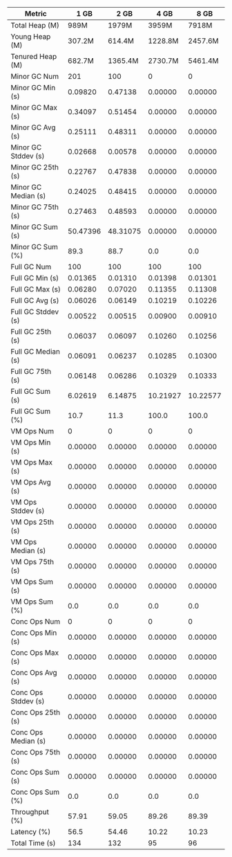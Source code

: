 | Metric | 1 GB | 2 GB | 4 GB | 8 GB |
|------|----|----|----|----|
| Total Heap (M) | 989M | 1979M | 3959M | 7918M |
| Young Heap (M) | 307.2M | 614.4M | 1228.8M | 2457.6M |
| Tenured Heap (M) | 682.7M | 1365.4M | 2730.7M | 5461.4M |
| Minor GC Num | 201 | 100 | 0 | 0 |
| Minor GC Min (s) | 0.09820 | 0.47138 | 0.00000 | 0.00000 |
| Minor GC Max (s) | 0.34097 | 0.51454 | 0.00000 | 0.00000 |
| Minor GC Avg (s) | 0.25111 | 0.48311 | 0.00000 | 0.00000 |
| Minor GC Stddev (s) | 0.02668 | 0.00578 | 0.00000 | 0.00000 |
| Minor GC 25th (s) | 0.22767 | 0.47838 | 0.00000 | 0.00000 |
| Minor GC Median (s) | 0.24025 | 0.48415 | 0.00000 | 0.00000 |
| Minor GC 75th (s) | 0.27463 | 0.48593 | 0.00000 | 0.00000 |
| Minor GC Sum (s) | 50.47396 | 48.31075 | 0.00000 | 0.00000 |
| Minor GC Sum (%) | 89.3 | 88.7 | 0.0 | 0.0 |
| Full GC Num | 100 | 100 | 100 | 100 |
| Full GC Min (s) | 0.01365 | 0.01310 | 0.01398 | 0.01301 |
| Full GC Max (s) | 0.06280 | 0.07020 | 0.11355 | 0.11308 |
| Full GC Avg (s) | 0.06026 | 0.06149 | 0.10219 | 0.10226 |
| Full GC Stddev (s) | 0.00522 | 0.00515 | 0.00900 | 0.00910 |
| Full GC 25th (s) | 0.06037 | 0.06097 | 0.10260 | 0.10256 |
| Full GC Median (s) | 0.06091 | 0.06237 | 0.10285 | 0.10300 |
| Full GC 75th (s) | 0.06148 | 0.06286 | 0.10329 | 0.10333 |
| Full GC Sum (s) | 6.02619 | 6.14875 | 10.21927 | 10.22577 |
| Full GC Sum (%) | 10.7 | 11.3 | 100.0 | 100.0 |
| VM Ops Num | 0 | 0 | 0 | 0 |
| VM Ops Min (s) | 0.00000 | 0.00000 | 0.00000 | 0.00000 |
| VM Ops Max (s) | 0.00000 | 0.00000 | 0.00000 | 0.00000 |
| VM Ops Avg (s) | 0.00000 | 0.00000 | 0.00000 | 0.00000 |
| VM Ops Stddev (s) | 0.00000 | 0.00000 | 0.00000 | 0.00000 |
| VM Ops 25th (s) | 0.00000 | 0.00000 | 0.00000 | 0.00000 |
| VM Ops Median (s) | 0.00000 | 0.00000 | 0.00000 | 0.00000 |
| VM Ops 75th (s) | 0.00000 | 0.00000 | 0.00000 | 0.00000 |
| VM Ops Sum (s) | 0.00000 | 0.00000 | 0.00000 | 0.00000 |
| VM Ops Sum (%) | 0.0 | 0.0 | 0.0 | 0.0 |
| Conc Ops Num | 0 | 0 | 0 | 0 |
| Conc Ops Min (s) | 0.00000 | 0.00000 | 0.00000 | 0.00000 |
| Conc Ops Max (s) | 0.00000 | 0.00000 | 0.00000 | 0.00000 |
| Conc Ops Avg (s) | 0.00000 | 0.00000 | 0.00000 | 0.00000 |
| Conc Ops Stddev (s) | 0.00000 | 0.00000 | 0.00000 | 0.00000 |
| Conc Ops 25th (s) | 0.00000 | 0.00000 | 0.00000 | 0.00000 |
| Conc Ops Median (s) | 0.00000 | 0.00000 | 0.00000 | 0.00000 |
| Conc Ops 75th (s) | 0.00000 | 0.00000 | 0.00000 | 0.00000 |
| Conc Ops Sum (s) | 0.00000 | 0.00000 | 0.00000 | 0.00000 |
| Conc Ops Sum (%) | 0.0 | 0.0 | 0.0 | 0.0 |
| Throughput (%) | 57.91 | 59.05 | 89.26 | 89.39 |
| Latency (%) | 56.5 | 54.46 | 10.22 | 10.23 |
| Total Time (s) | 134 | 132 | 95 | 96 |
